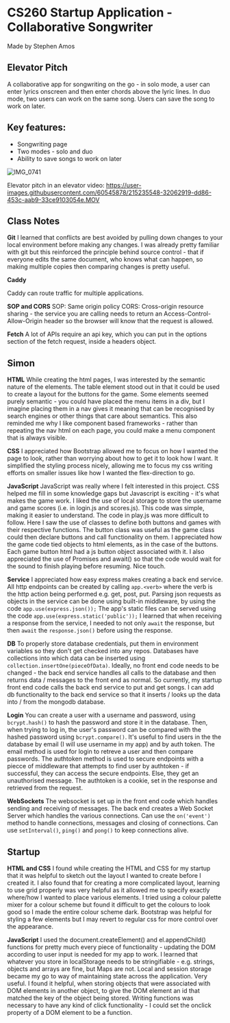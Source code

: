# CS260 Startup Application - Collaborative Songwriter

Made by Stephen Amos

## Elevator Pitch

A collaborative app for songwriting on the go - in solo mode, a user can enter lyrics onscreen and then enter chords above the lyric lines. In duo mode, two users can work on the same song. Users can save the song to work on later.

## Key features:

-   Songwriting page
-   Two modes - solo and duo
-   Ability to save songs to work on later

![IMG_0741](https://user-images.githubusercontent.com/60545878/215235314-5db65e77-a261-4922-b3ee-109862210231.PNG)

Elevator pitch in an elevator video:
https://user-images.githubusercontent.com/60545878/215235548-32062919-dd86-453c-aab9-33ce9103054e.MOV

## Class Notes

**Git**
I learned that conflicts are best avoided by pulling down changes to your local environment before making any changes.
I was already pretty familiar with git but this reinforced the principle behind source control - that if everyone edits the same document, who knows what can happen, so making multiple copies then comparing changes is pretty useful.

**Caddy**

Caddy can route traffic for multiple applications.

**SOP and CORS**
SOP: Same origin policy
CORS: Cross-origin resource sharing - the service you are calling needs to return an Access-Control-Allow-Origin header so the browser will know that the request is allowed.

**Fetch**
A lot of APIs require an api key, which you can put in the options section of the fetch request, inside a headers object.

## Simon

**HTML**
While creating the html pages, I was interested by the semantic nature of the elements. The table element stood out in that it could be used to
create a layout for the buttons for the game. Some elements seemed purely semantic - you could have placed the menu items in a div, but I imagine
placing them in a nav gives it meaning that can be recognised by search engines or other things that care about semantics.
This also reminded me why I like component based frameworks - rather than repeating the nav html on each page, you could make a menu component that is always visible.

**CSS**
I appreciated how Bootstrap allowed me to focus on how I wanted the page to look, rather than worrying about how to get it to look how I want. It simplified the styling process nicely, allowing me to focus my css writing efforts on smaller issues like how I wanted the flex-direction to go.

**JavaScript**
JavaScript was really where I felt interested in this project. CSS helped me fill in some knowledge gaps but Javascript is exciting - it's what makes the game work.
I liked the use of local storage to store the username and game scores (i.e. in login.js and scores.js). This code was simple, making it easier to understand.
The code in play.js was more difficult to follow. Here I saw the use of classes to define both buttons and games with their respective functions. The button class was useful as the game class could then declare buttons and call functionality on them.
I appreciated how the game code tied objects to html elements, as in the case of the buttons. Each game button html had a js button object associated with it. 
I also appreciated the use of Promises and await() so that the code would wait for the sound to finish playing before resuming. Nice touch.

**Service**
I appreciated how easy express makes creating a back end service. All http endpoints can be created by calling `app.<verb>` where the verb is the http action being performed e.g. get, post, put.
Parsing json requests as objects in the service can be done using built-in middleware, by using the code `app.use(express.json());`
The app's static files can be served using the code `app.use(express.static('public'));`
I learned that when receiving a response from the service, I needed to not only `await` the response, but then `await` the `response.json()` before using the response.

**DB**
To properly store database credentials, put them in environment variables so they don't get checked into any repos.
Databases have collections into which data can be inserted using `collection.insertOne(pieceOfData)`.
Ideally, no front end code needs to be changed - the back end service handles all calls to the database and then returns data / messages to the front end as normal. So currently, my startup front end code calls the back end service to put and get songs. I can add db functionality to the back end service so that it inserts / looks up the data into / from the mongodb database.

**Login**
You can create a user with a username and password, using `bcrypt.hash()` to hash the password and store it in the database. Then, when trying to log in, the user's password can be compared with the hashed password using `bcrypt.compare()`. 
It's useful to find users in the the database by email (I will use username in my app) and by auth token. The email method is used for login to retreve a user and then compare passwords. The authtoken method is used to secure endpoints with a piecce of middleware that attempts to find user by authtoken - if successful, they can access the secure endpoints. Else, they get an unauthorised message.
The authtoken is a cookie, set in the response and retrieved from the request.

**WebSockets**
The websocket is set up in the front end code which handles sending and receiving of messages.
The back end creates a Web Socket Server which handles the various connections.
Can use the `on('event')` method to handle connections, messages and closing of connections.
Can use `setInterval()`, `ping()` and `pong()` to keep connections alive.

## Startup

**HTML and CSS**
I found while creating the HTML and CSS for my startup that it was helpful to sketch out the layout I wanted to create before I created it. I also found that for creating a more complicated layout, learning to use grid properly was very helpful as it allowed me to specify exactly where/how I wanted to place various elements.
I tried using a colour palette mixer for a colour scheme but found it difficult to get the colours to look good so I made the entire colour scheme dark.
Bootstrap was helpful for styling a few elements but I may revert to regular css for more control over the appearance.

**JavaScript**
I used the document.createElement() and el.appendChild() functions for pretty much every piece of functionality - updating the DOM according to user input is needed for my app to work.
I learned that whatever you store in localStorage needs to be stringifiable - e.g. strings, objects and arrays are fine, but Maps are not.
Local and session storage became my go to way of maintaining state across the application. Very useful.
I found it helpful, when storing objects that were associated with DOM elements in another object, to give the DOM element an id that matched the key of the object being stored.
Writing functions was necessary to have any kind of click functionality - I could set the onclick property of a DOM element to be a function.
